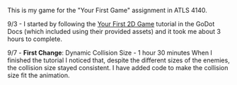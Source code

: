 This is my game for the "Your First Game" assignment in ATLS 4140.

9/3 - I started by following the [Your First 2D Game](https://docs.godotengine.org/en/stable/getting_started/first_2d_game/index.html) tutorial in the GoDot Docs (which included using their provided assets) and it took me about 3 hours to complete.

9/7 - **First Change**: Dynamic Collision Size - 1 hour 30 minutes
When I finished the tutorial I noticed that, despite the different sizes of the enemies, the collision size stayed consistent. I have added code to make the collision size fit the animation.